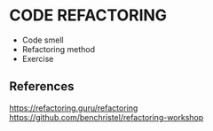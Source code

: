 # CODE REFACTORING

- Code smell
- Refactoring method
- Exercise


## References
https://refactoring.guru/refactoring
https://github.com/benchristel/refactoring-workshop